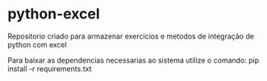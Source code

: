 # python-excel
Repositorio criado para armazenar exercicios e metodos de integração de python com excel


Para baixar as dependencias necessarias ao sistema utilize o comando:
pip install -r requirements.txt